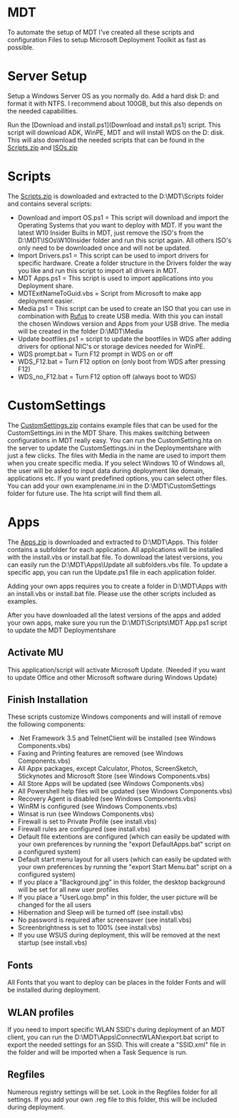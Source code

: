 # MDT
To automate the setup of MDT I've created all these scripts and configuration Files to setup Microsoft Deployment Toolkit as fast as possible.

# Server Setup
Setup a Windows Server OS as you normally do. Add a hard disk D: and format it with NTFS. I recommend about 100GB, but this also depends on the needed capabilities.

Run the [Download and install.ps1](Download and install.ps1) script. This script will download ADK, WinPE, MDT and will install WDS on the D: disk. This will also download the needed scripts that can be found in the [Scripts.zip](Scripts.zip) and [ISOs.zip](ISOs.zip)

# Scripts
The [Scripts.zip](Scripts.zip) is downloaded and extracted to the D:\MDT\Scripts folder and contains several scripts:
- Download and import OS.ps1 = This script will download and import the Operating Systems that you want to deploy with MDT. If you want the latest W10 Insider Builts in MDT, just remove the ISO's from the D:\MDT\ISOs\W10Insider folder and run this script again. All others ISO's only need to be downloaded once and will not be updated.
- Import Drivers.ps1 = This script can be used to import drivers for specific hardware. Create a folder structure in the Drivers folder the way you like and run this script to import all drivers in MDT.
- MDT Apps.ps1 = This script is used to import applications into you Deployment share.
- MDTExitNameToGuid.vbs = Script from Microsoft to make app deployment easier.
- Media.ps1 = This script can be used to create an ISO that you can use in combination with [Rufus](https://rufus.ie) to create USB media. With this you can install the chosen Windows version and Apps from your USB drive. The media will be created in the folder D:\MDT\Media
- Update bootfiles.ps1 = script to update the bootfiles in WDS after adding drivers for optional NIC's or storage devices needed for WinPE.
- WDS prompt.bat = Turn F12 prompt in WDS on or off
- WDS_F12.bat = Turn F12 option on (only boot from WDS after pressing F12)
- WDS_no_F12.bat = Turn F12 option off (always boot to WDS)

# CustomSettings
The [CustomSettings.zip](CustomSettings.zip) contains example files that can be used for the CustomSettings.ini in the MDT Share. This makes switching between configurations in MDT really easy. You can run the CustomSetting.hta on the server to update the CustomSettings.ini in the Deploymentshare with just a few clicks.
The files with Media in the name are used to import them when you create specific media. If you select Windows 10 of Windows all, the user will be asked to input data during deployment like domain, applications etc. If you want predefined options, you can select other files.
You can add your own examplename.ini in the D:\MDT\CustomSettings folder for future use. The hta script will find them all.

# Apps
The [Apps.zip](Apps.zip) is downloaded and extracted to D:\MDT\Apps. This folder contains a subfolder for each application.
All applications will be installed with the install.vbs or install.bat file.
To download the latest versions, you can easily run the D:\MDT\Apps\Update all subfolders.vbs file.
To update a specific app, you can run the Update.ps1 file in each application folder.

Adding your own apps requires you to create a folder in D:\MDT\Apps with an install.vbs or install.bat file. Please use the other scripts included as examples.

After you have downloaded all the latest versions of the apps and added your own apps, make sure you run the D:\MDT\Scripts\MDT App.ps1 script to update the MDT Deploymentshare

## Activate MU
This application/script will activate Microsoft Update. (Needed if you want to update Office and other Microsoft software during Windows Update)

## Finish Installation
These scripts customize Windows components and will install of remove the following components:
- .Net Framework 3.5 and TelnetClient will be installed (see Windows Components.vbs)
- Faxing and Printing features are removed (see Windows Components.vbs)
- All Appx packages, except Calculator, Photos, ScreenSketch, Stickynotes and Microsoft Store (see Windows Components.vbs)
- All Store Apps will be updated (see Windows Components.vbs)
- All Powershell help files will be updated (see Windows Components.vbs)
- Recovery Agent is disabled (see Windows Components.vbs)
- WinRM is configured (see Windows Components.vbs)
- Winsat is run (see Windows Components.vbs)
- Firewall is set to Private Profile (see install.vbs)
- Firewall rules are configured (see install.vbs)
- Default file extentions are configured (which can easily be updated with your own preferences by running the "export DefaultApps.bat" script on a configured system)
- Default start menu layout for all users (which can easily be updated with your own preferences by running the "export Start Menu.bat" script on a configured system)
- If you place a "Background.jpg" in this folder, the desktop background will be set for all new user profiles
- If you place a "UserLogo.bmp" in this folder, the user picture will be changed for the all users
- Hibernation and Sleep will be turned off (see install.vbs)
- No password is required after screensaver (see install.vbs)
- Screenbrightness is set to 100% (see install.vbs)
- If you use WSUS during deployment, this will be removed at the next startup (see install.vbs)

## Fonts
All Fonts that you want to deploy can be places in the folder Fonts and will be installed during deployment.

## WLAN profiles
If you need to import specific WLAN SSID's during deployment of an MDT client, you can run the D:\MDT\Apps\ConnectWLAN\export.bat script to export the needed settings for an SSID. This will create a "SSID.xml" file in the folder and will be imported when a Task Sequence is run.

## Regfiles
Numerous registry settings will be set. Look in the Regfiles folder for all settings. If you add your own .reg file to this folder, this will be included during deployment.
